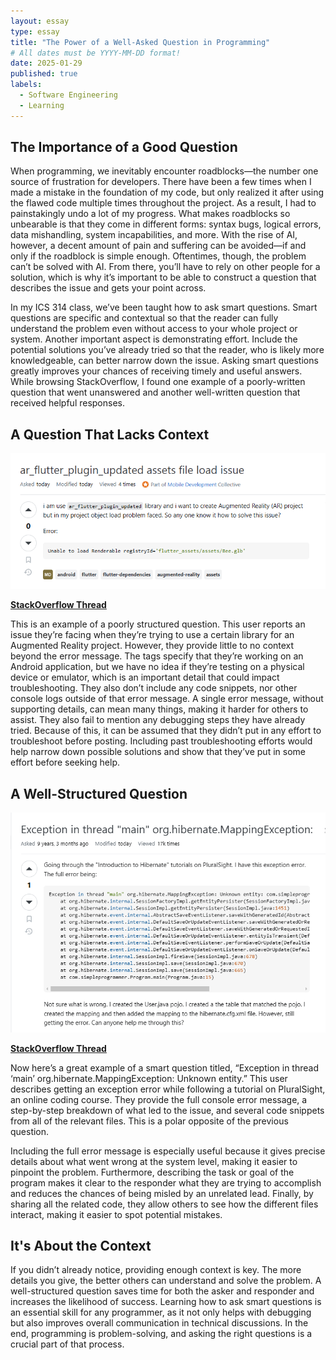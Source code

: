 ```yaml
---
layout: essay
type: essay
title: "The Power of a Well-Asked Question in Programming"
# All dates must be YYYY-MM-DD format!
date: 2025-01-29
published: true
labels:
  - Software Engineering
  - Learning
---
```


## The Importance of a Good Question

When programming, we inevitably encounter roadblocks—the number one source of frustration for developers. There have been a few times when I made a mistake in the foundation of my code, but only realized it after using the flawed code multiple times throughout the project. As a result, I had to painstakingly undo a lot of my progress. What makes roadblocks so unbearable is that they come in different forms: syntax bugs, logical errors, data mishandling, system incapabilities, and more. With the rise of AI, however, a decent amount of pain and suffering can be avoided—if and only if the roadblock is simple enough. Oftentimes, though, the problem can’t be solved with AI. From there, you’ll have to rely on other people for a solution, which is why it’s important to be able to construct a question that describes the issue and gets your point across. 

In my ICS 314 class, we’ve been taught how to ask smart questions. Smart questions are specific and contextual so that the reader can fully understand the problem even without access to your whole project or system. Another important aspect is demonstrating effort. Include the potential solutions you’ve already tried so that the reader, who is likely more knowledgeable, can better narrow down the issue. Asking smart questions greatly improves your chances of receiving timely and useful answers. While browsing StackOverflow, I found one example of a poorly-written question that went unanswered and another well-written question that received helpful responses.

## A Question That Lacks Context

<img width="600px" class="rounded float-start pe-4" src="../img/smart-questions/bad-question.png">

<a href="https://stackoverflow.com/questions/79398853/ar-flutter-plugin-updated-assets-file-load-issue" target="_blank"><strong>StackOverflow Thread</strong></a>

This is an example of a poorly structured question. This user reports an issue they’re facing when they’re trying to use a certain library for an Augmented Reality project. However, they provide little to no context beyond the error message. The tags specify that they’re working on an Android application, but we have no idea if they’re testing on a physical device or emulator, which is an important detail that could impact troubleshooting. They also don’t include any code snippets, nor other console logs outside of that error message. A single error message, without supporting details, can mean many things, making it harder for others to assist. They also fail to mention any debugging steps they have already tried. Because of this, it can be assumed that they didn’t put in any effort to troubleshoot before posting. Including past troubleshooting efforts would help narrow down possible solutions and show that they’ve put in some effort before seeking help.

## A Well-Structured Question

<img width="600px" class="rounded float-start pe-4" src="../img/smart-questions/good-question.png">

<a href="https://stackoverflow.com/questions/33194384/exception-in-thread-main-org-hibernate-mappingexception-unknown-entity" target="_blank"><strong>StackOverflow Thread</strong></a>

Now here’s a great example of a smart question titled, “Exception in thread ‘main’ org.hibernate.MappingException: Unknown entity.” This user describes getting an exception error while following a tutorial on PluralSight, an online coding course. They provide the full console error message, a step-by-step breakdown of what led to the issue, and several code snippets from all of the relevant files. This is a polar opposite of the previous question.

Including the full error message is especially useful because it gives precise details about what went wrong at the system level, making it easier to pinpoint the problem. Furthermore, describing the task or goal of the program makes it clear to the responder what they are trying to accomplish and reduces the chances of being misled by an unrelated lead. Finally, by sharing all the related code, they allow others to see how the different files interact, making it easier to spot potential mistakes.

## It's About the Context

If you didn’t already notice, providing enough context is key. The more details you give, the better others can understand and solve the problem. A well-structured question saves time for both the asker and responder and increases the likelihood of success. Learning how to ask smart questions is an essential skill for any programmer, as it not only helps with debugging but also improves overall communication in technical discussions. In the end, programming is problem-solving, and asking the right questions is a crucial part of that process.
